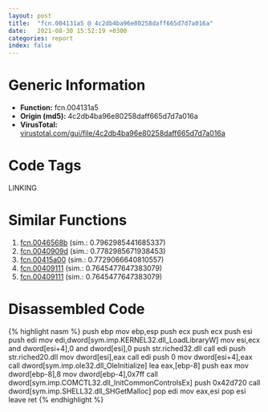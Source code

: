 ```yaml
---
layout: post
title:  "fcn.004131a5 @ 4c2db4ba96e80258daff665d7d7a016a"
date:   2021-08-30 15:52:19 +0300
categories: report
index: false
---
```


# Generic Information
- **Function:** fcn.004131a5
- **Origin (md5):** 4c2db4ba96e80258daff665d7d7a016a
- **VirusTotal:** [virustotal.com/gui/file/4c2db4ba96e80258daff665d7d7a016a][virustotal_ref]

# Code Tags
<span class="tag" id="LINKING">LINKING</span>


# Similar Functions

1. [fcn.0046568b][similar_1_ref] (sim.: 0.7962985441685337)
2. [fcn.0040909d][similar_2_ref] (sim.: 0.7782985671938453)
3. [fcn.00415a00][similar_3_ref] (sim.: 0.7729066640810557)
4. [fcn.00409111][similar_4_ref] (sim.: 0.7645477647383079)
5. [fcn.00409111][similar_5_ref] (sim.: 0.7645477647383079)


# Disassembled Code

{% highlight nasm %}
push ebp
mov ebp,esp
push ecx
push ecx
push esi
push edi
mov edi,dword[sym.imp.KERNEL32.dll_LoadLibraryW]
mov esi,ecx
and dword[esi+4],0
and dword[esi],0
push str.riched32.dll
call edi
push str.riched20.dll
mov dword[esi],eax
call edi
push 0
mov dword[esi+4],eax
call dword[sym.imp.ole32.dll_OleInitialize]
lea eax,[ebp-8]
push eax
mov dword[ebp-8],8
mov dword[ebp-4],0x7ff
call dword[sym.imp.COMCTL32.dll_InitCommonControlsEx]
push 0x42d720
call dword[sym.imp.SHELL32.dll_SHGetMalloc]
pop edi
mov eax,esi
pop esi
leave
ret
{% endhighlight %}


[similar_1_ref]: /report/fcn.0046568b@d96761eb00d2d97e2b6f5ffffed0b46a
[similar_2_ref]: /report/fcn.0040909d@470263fe7e7cc115b95cd041d643e3b5
[similar_3_ref]: /report/fcn.00415a00@3dfcfb1d918b690c00de324bcfcdc082
[similar_4_ref]: /report/fcn.00409111@fbf34fa6d7da2b8e1de5133a8ca34847
[similar_5_ref]: /report/fcn.00409111@6f11dca39a331a6e158b2810d4d8234f
[virustotal_ref]: https://www.virustotal.com/gui/file/4c2db4ba96e80258daff665d7d7a016a